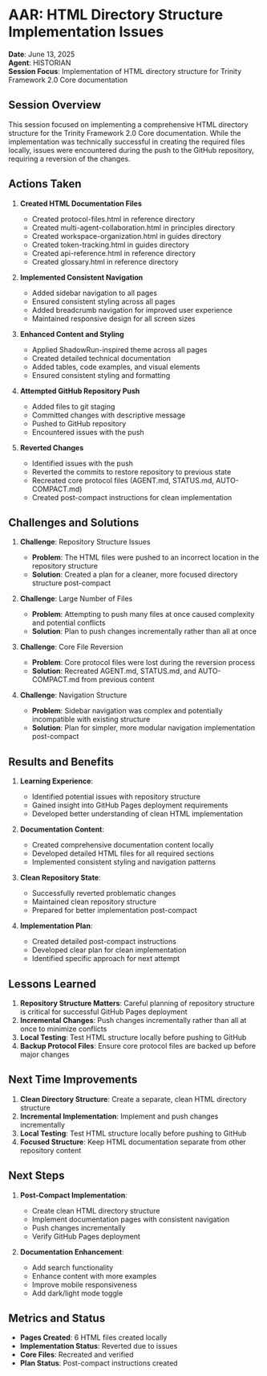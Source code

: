 # AAR: HTML Directory Structure Implementation Issues

**Date**: June 13, 2025  
**Agent**: HISTORIAN  
**Session Focus**: Implementation of HTML directory structure for Trinity Framework 2.0 Core documentation

## Session Overview

This session focused on implementing a comprehensive HTML directory structure for the Trinity Framework 2.0 Core documentation. While the implementation was technically successful in creating the required files locally, issues were encountered during the push to the GitHub repository, requiring a reversion of the changes.

## Actions Taken

1. **Created HTML Documentation Files**
   - Created protocol-files.html in reference directory
   - Created multi-agent-collaboration.html in principles directory
   - Created workspace-organization.html in guides directory
   - Created token-tracking.html in guides directory
   - Created api-reference.html in reference directory
   - Created glossary.html in reference directory

2. **Implemented Consistent Navigation**
   - Added sidebar navigation to all pages
   - Ensured consistent styling across all pages
   - Added breadcrumb navigation for improved user experience
   - Maintained responsive design for all screen sizes

3. **Enhanced Content and Styling**
   - Applied ShadowRun-inspired theme across all pages
   - Created detailed technical documentation
   - Added tables, code examples, and visual elements
   - Ensured consistent styling and formatting

4. **Attempted GitHub Repository Push**
   - Added files to git staging
   - Committed changes with descriptive message
   - Pushed to GitHub repository
   - Encountered issues with the push

5. **Reverted Changes**
   - Identified issues with the push
   - Reverted the commits to restore repository to previous state
   - Recreated core protocol files (AGENT.md, STATUS.md, AUTO-COMPACT.md)
   - Created post-compact instructions for clean implementation

## Challenges and Solutions

1. **Challenge**: Repository Structure Issues
   - **Problem**: The HTML files were pushed to an incorrect location in the repository structure
   - **Solution**: Created a plan for a cleaner, more focused directory structure post-compact

2. **Challenge**: Large Number of Files
   - **Problem**: Attempting to push many files at once caused complexity and potential conflicts
   - **Solution**: Plan to push changes incrementally rather than all at once

3. **Challenge**: Core File Reversion
   - **Problem**: Core protocol files were lost during the reversion process
   - **Solution**: Recreated AGENT.md, STATUS.md, and AUTO-COMPACT.md from previous content

4. **Challenge**: Navigation Structure
   - **Problem**: Sidebar navigation was complex and potentially incompatible with existing structure
   - **Solution**: Plan for simpler, more modular navigation implementation post-compact

## Results and Benefits

1. **Learning Experience**:
   - Identified potential issues with repository structure
   - Gained insight into GitHub Pages deployment requirements
   - Developed better understanding of clean HTML implementation

2. **Documentation Content**:
   - Created comprehensive documentation content locally
   - Developed detailed HTML files for all required sections
   - Implemented consistent styling and navigation patterns

3. **Clean Repository State**:
   - Successfully reverted problematic changes
   - Maintained clean repository structure
   - Prepared for better implementation post-compact

4. **Implementation Plan**:
   - Created detailed post-compact instructions
   - Developed clear plan for clean implementation
   - Identified specific approach for next attempt

## Lessons Learned

1. **Repository Structure Matters**: Careful planning of repository structure is critical for successful GitHub Pages deployment
2. **Incremental Changes**: Push changes incrementally rather than all at once to minimize conflicts
3. **Local Testing**: Test HTML structure locally before pushing to GitHub
4. **Backup Protocol Files**: Ensure core protocol files are backed up before major changes

## Next Time Improvements

1. **Clean Directory Structure**: Create a separate, clean HTML directory structure
2. **Incremental Implementation**: Implement and push changes incrementally
3. **Local Testing**: Test HTML structure locally before pushing to GitHub
4. **Focused Structure**: Keep HTML documentation separate from other repository content

## Next Steps

1. **Post-Compact Implementation**:
   - Create clean HTML directory structure
   - Implement documentation pages with consistent navigation
   - Push changes incrementally
   - Verify GitHub Pages deployment

2. **Documentation Enhancement**:
   - Add search functionality
   - Enhance content with more examples
   - Improve mobile responsiveness
   - Add dark/light mode toggle

## Metrics and Status

- **Pages Created**: 6 HTML files created locally
- **Implementation Status**: Reverted due to issues
- **Core Files**: Recreated and verified
- **Plan Status**: Post-compact instructions created
